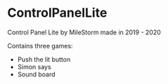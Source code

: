 # ControlPanelLite

Control Panel Lite by MileStorm
made in 2019 - 2020

Contains three games:
 - Push the lit button
 - Simon says
 - Sound board
